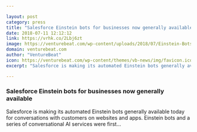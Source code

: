 ```yaml
---

layout: post
category: press
title: "Salesforce Einstein bots for businesses now generally available"
date: 2018-07-11 12:12:12
link: https://vrhk.co/2Lbj6zt
image: https://venturebeat.com/wp-content/uploads/2018/07/Einstein-Bots-for-Service.png?fit=2560%2C1580&strip=all
domain: venturebeat.com
author: "VentureBeat"
icon: https://venturebeat.com/wp-content/themes/vb-news/img/favicon.ico
excerpt: "Salesforce is making its automated Einstein bots generally available today for conversations with customers on websites and apps. Einstein bots and a series of conversational AI services were first…"

---
```


### Salesforce Einstein bots for businesses now generally available

Salesforce is making its automated Einstein bots generally available today for conversations with customers on websites and apps. Einstein bots and a series of conversational AI services were first…